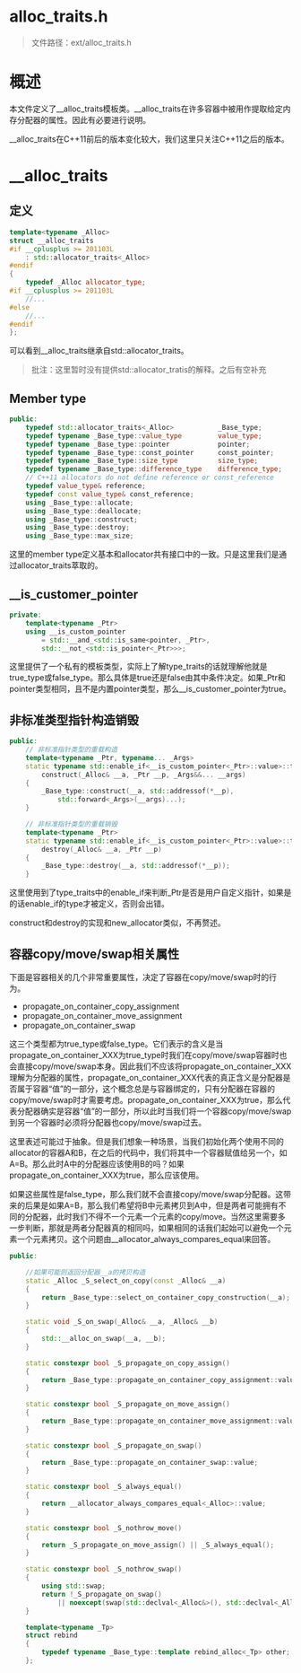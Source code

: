 # alloc_traits.h

>文件路径：ext/alloc_traits.h




# 概述

本文件定义了__alloc_traits模板类。__alloc_traits在许多容器中被用作提取给定内存分配器的属性。因此有必要进行说明。

__alloc_traits在C++11前后的版本变化较大，我们这里只关注C++11之后的版本。

# __alloc_traits


## 定义

```c++
template<typename _Alloc>
struct __alloc_traits
#if __cplusplus >= 201103L
    : std::allocator_traits<_Alloc>
#endif
{
    typedef _Alloc allocator_type;
#if __cplusplus >= 201103L
    //...
#else
    //...
#endif
};
```

可以看到__alloc_traits继承自std::allocator_traits。

>批注：这里暂时没有提供std::allocator_tratis的解释。之后有空补充


## Member type


```c++
public:
    typedef std::allocator_traits<_Alloc>           _Base_type;
    typedef typename _Base_type::value_type         value_type;
    typedef typename _Base_type::pointer            pointer;
    typedef typename _Base_type::const_pointer      const_pointer;
    typedef typename _Base_type::size_type          size_type;
    typedef typename _Base_type::difference_type    difference_type;
    // C++11 allocators do not define reference or const_reference
    typedef value_type& reference;
    typedef const value_type& const_reference;
    using _Base_type::allocate;
    using _Base_type::deallocate;
    using _Base_type::construct;
    using _Base_type::destroy;
    using _Base_type::max_size;
```



这里的member type定义基本和allocator共有接口中的一致。只是这里我们是通过allocator_traits萃取的。


## __is_customer_pointer

```c++
private:
    template<typename _Ptr>
    using __is_custom_pointer
        = std::__and_<std::is_same<pointer, _Ptr>,
        std::__not_<std::is_pointer<_Ptr>>>;
```


这里提供了一个私有的模板类型，实际上了解type_traits的话就理解他就是true_type或false_type。那么具体是true还是false由其中条件决定。如果_Ptr和pointer类型相同，且不是内置pointer类型，那么__is_customer_pointer为true。


## 非标准类型指针构造销毁

```c++
public:
    // 非标准指针类型的重载构造
    template<typename _Ptr, typename... _Args>
    static typename std::enable_if<__is_custom_pointer<_Ptr>::value>::type
        construct(_Alloc& __a, _Ptr __p, _Args&&... __args)
    {
        _Base_type::construct(__a, std::addressof(*__p),
            std::forward<_Args>(__args)...);
    }

    // 非标准指针类型的重载销毁
    template<typename _Ptr>
    static typename std::enable_if<__is_custom_pointer<_Ptr>::value>::type
        destroy(_Alloc& __a, _Ptr __p)
    {
        _Base_type::destroy(__a, std::addressof(*__p));
    }
```

这里使用到了type_traits中的enable_if来判断_Ptr是否是用户自定义指针，如果是的话enable_if的type才被定义，否则会出错。

construct和destroy的实现和new_allocator类似，不再赘述。


## 容器copy/move/swap相关属性


下面是容器相关的几个非常重要属性，决定了容器在copy/move/swap时的行为。
- propagate_on_container_copy_assignment
- propagate_on_container_move_assignment
- propagate_on_container_swap

这三个类型都为true_type或false_type。它们表示的含义是当propagate_on_container_XXX为true_type时我们在copy/move/swap容器时也会直接copy/move/swap本身。因此我们不应该将propagate_on_container_XXX理解为分配器的属性，propagate_on_container_XXX代表的真正含义是分配器是否属于容器“值”的一部分，这个概念总是与容器绑定的，只有分配器在容器的copy/move/swap时才需要考虑。propagate_on_container_XXX为true，那么代表分配器确实是容器“值”的一部分，所以此时当我们将一个容器copy/move/swap到另一个容器时必须将分配器也copy/move/swap过去。

这里表述可能过于抽象。但是我们想象一种场景，当我们初始化两个使用不同的allocator的容器A和B，在之后的代码中，我们将其中一个容器赋值给另一个，如A=B。那么此时A中的分配器应该使用B的吗？如果propagate_on_container_XXX为true，那么应该使用。

如果这些属性是false_type，那么我们就不会直接copy/move/swap分配器。这带来的后果是如果A=B，那么我们希望将B中元素拷贝到A中，但是两者可能拥有不同的分配器，此时我们不得不一个元素一个元素的copy/move。当然这里需要多一步判断，那就是两者分配器真的相同吗，如果相同的话我们起始可以避免一个元素一个元素拷贝。这个问题由__allocator_always_compares_equal来回答。

```c++
public:

    //如果可能则返回分配器__a的拷贝构造
    static _Alloc _S_select_on_copy(const _Alloc& __a)
    {
        return _Base_type::select_on_container_copy_construction(__a);
    }

    static void _S_on_swap(_Alloc& __a, _Alloc& __b)
    {
        std::__alloc_on_swap(__a, __b);
    }

    static constexpr bool _S_propagate_on_copy_assign()
    {
        return _Base_type::propagate_on_container_copy_assignment::value;
    }

    static constexpr bool _S_propagate_on_move_assign()
    {
        return _Base_type::propagate_on_container_move_assignment::value;
    }

    static constexpr bool _S_propagate_on_swap()
    {
        return _Base_type::propagate_on_container_swap::value;
    }

    static constexpr bool _S_always_equal()
    {
        return __allocator_always_compares_equal<_Alloc>::value;
    }

    static constexpr bool _S_nothrow_move()
    {
        return _S_propagate_on_move_assign() || _S_always_equal();
    }

    static constexpr bool _S_nothrow_swap()
    {
        using std::swap;
        return !_S_propagate_on_swap()
            || noexcept(swap(std::declval<_Alloc&>(), std::declval<_Alloc&>()));
    }

    template<typename _Tp>
    struct rebind
    {
        typedef typename _Base_type::template rebind_alloc<_Tp> other;
    };
```



























